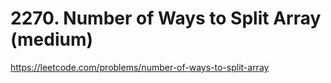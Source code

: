 # 2270. Number of Ways to Split Array (medium)

https://leetcode.com/problems/number-of-ways-to-split-array
